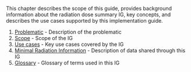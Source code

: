 This chapter describes the scope of this guide, provides background information about the radiation dose summary IG, key concepts,
and describes the use cases supported by this implementation guide.

1. [Problematic](problematic.html) - Description of the problematic
2. [Scope](scope.html) - Scope of the IG
3. [Use cases](usecases.html) - Key use cases covered by the IG
4. [Minimal Radiation Information](mindose.html) - Description of data shared through this IG
5. [Glossary](glossary.html) - Glossary of terms used in this IG